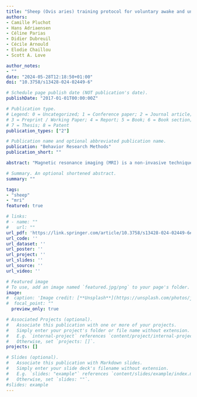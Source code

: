 ```yaml
---
title: "Sheep (Ovis aries) training protocol for voluntary awake and unrestrained structural brain MRI acquisitions"
authors:
- Camille Pluchot
- Hans Adriaensen
- Céline Parias
- Didier Dubreuil
- Cécile Arnould
- Elodie Chaillou
- Scott A. Love

author_notes:
- ""
date: "2024-05-28T12:18:50+01:00"
doi: "10.3758/s13428-024-02449-6"

# Schedule page publish date (NOT publication's date).
publishDate: "2017-01-01T00:00:00Z"

# Publication type.
# Legend: 0 = Uncategorized; 1 = Conference paper; 2 = Journal article;
# 3 = Preprint / Working Paper; 4 = Report; 5 = Book; 6 = Book section;
# 7 = Thesis; 8 = Patent
publication_types: ["2"]

# Publication name and optional abbreviated publication name.
publication: "Behavior Research Methods"
publication_short: ""

abstract: "Magnetic resonance imaging (MRI) is a non-invasive technique that requires the participant to be completely motionless. To date, MRI in awake and unrestrained animals has only been achieved with humans and dogs. For other species, alternative techniques such as anesthesia, restraint and/or sedation have been necessary. Anatomical and functional MRI studies with sheep have only been conducted under general anesthesia. This ensures the absence of movement and allows relatively long MRI experiments but it removes the non-invasive nature of the MRI technique (i.e., IV injections, intubation). Anesthesia can also be detrimental to health, disrupt neurovascular coupling, and does not permit the study of higher-level cognition. Here, we present a proof-of-concept that sheep can be trained to perform a series of tasks, enabling them to voluntarily participate in MRI sessions without anesthesia or restraint. We describe a step-by-step training protocol based on positive reinforcement (food and praise) that could be used as a basis for future neuroimaging research in sheep. This protocol details the two successive phases required for sheep to successfully achieve MRI acquisitions of their brain. By providing structural brain MRI images from six out of ten sheep, we demonstrate the feasibility of our training protocol. This innovative training protocol paves the way for the possibility of conducting animal welfare-friendly functional MRI studies with sheep to investigate ovine cognition."

# Summary. An optional shortened abstract.
summary: ""

tags:
- "sheep"
- "mri"
featured: true

# links:
# - name: ""
#   url: ""
url_pdf: 'https://link.springer.com/article/10.3758/s13428-024-02449-6#article-info'
url_code: ''
url_dataset: ''
url_poster: ''
url_project: ''
url_slides: ''
url_source: ''
url_video: ''

# Featured image
# To use, add an image named `featured.jpg/png` to your page's folder.
image:
#  caption: 'Image credit: [**Unsplash**](https://unsplash.com/photos/jdD8gXaTZsc)'
#  focal_point: ""
  preview_only: true

# Associated Projects (optional).
#   Associate this publication with one or more of your projects.
#   Simply enter your project's folder or file name without extension.
#   E.g. `internal-project` references `content/project/internal-project/index.md`.
#   Otherwise, set `projects: []`.
projects: []

# Slides (optional).
#   Associate this publication with Markdown slides.
#   Simply enter your slide deck's filename without extension.
#   E.g. `slides: "example"` references `content/slides/example/index.md`.
#   Otherwise, set `slides: ""`.
#slides: example
---
```

